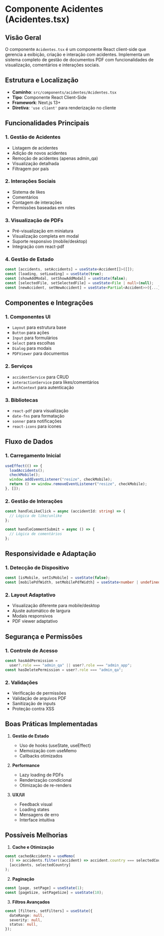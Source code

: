 # Componente Acidentes (Acidentes.tsx)

## Visão Geral

O componente `Acidentes.tsx` é um componente React client-side que gerencia a exibição, criação e interação com acidentes. Implementa um sistema completo de gestão de documentos PDF com funcionalidades de visualização, comentários e interações sociais.

## Estrutura e Localização

- **Caminho**: `src/components/acidentes/Acidentes.tsx`
- **Tipo**: Componente React Client-Side
- **Framework**: Next.js 13+
- **Diretiva**: `'use client'` para renderização no cliente

## Funcionalidades Principais

### 1. Gestão de Acidentes

- Listagem de acidentes
- Adição de novos acidentes
- Remoção de acidentes (apenas admin_qa)
- Visualização detalhada
- Filtragem por país

### 2. Interações Sociais

- Sistema de likes
- Comentários
- Contagem de interações
- Permissões baseadas em roles

### 3. Visualização de PDFs

- Pré-visualização em miniatura
- Visualização completa em modal
- Suporte responsivo (mobile/desktop)
- Integração com react-pdf

### 4. Gestão de Estado

```typescript
const [accidents, setAccidents] = useState<Accident[]>([]);
const [loading, setLoading] = useState(true);
const [showAddModal, setShowAddModal] = useState(false);
const [selectedFile, setSelectedFile] = useState<File | null>(null);
const [newAccident, setNewAccident] = useState<Partial<Accident>>({...});
```

## Componentes e Integrações

### 1. Componentes UI

- `Layout` para estrutura base
- `Button` para ações
- `Input` para formulários
- `Select` para escolhas
- `Dialog` para modais
- `PDFViewer` para documentos

### 2. Serviços

- `accidentService` para CRUD
- `interactionService` para likes/comentários
- `AuthContext` para autenticação

### 3. Bibliotecas

- `react-pdf` para visualização
- `date-fns` para formatação
- `sonner` para notificações
- `react-icons` para ícones

## Fluxo de Dados

### 1. Carregamento Inicial

```typescript
useEffect(() => {
  loadAccidents();
  checkMobile();
  window.addEventListener("resize", checkMobile);
  return () => window.removeEventListener("resize", checkMobile);
}, []);
```

### 2. Gestão de Interações

```typescript
const handleLikeClick = async (accidentId: string) => {
  // Lógica de like/unlike
};

const handleCommentSubmit = async () => {
  // Lógica de comentários
};
```

## Responsividade e Adaptação

### 1. Detecção de Dispositivo

```typescript
const [isMobile, setIsMobile] = useState(false);
const [mobilePdfWidth, setMobilePdfWidth] = useState<number | undefined>();
```

### 2. Layout Adaptativo

- Visualização diferente para mobile/desktop
- Ajuste automático de largura
- Modais responsivos
- PDF viewer adaptativo

## Segurança e Permissões

### 1. Controle de Acesso

```typescript
const hasAddPermission =
  user?.role === "admin_qa" || user?.role === "admin_app";
const hasDeletePermission = user?.role === "admin_qa";
```

### 2. Validações

- Verificação de permissões
- Validação de arquivos PDF
- Sanitização de inputs
- Proteção contra XSS

## Boas Práticas Implementadas

1. **Gestão de Estado**

   - Uso de hooks (useState, useEffect)
   - Memoização com useMemo
   - Callbacks otimizados

2. **Performance**

   - Lazy loading de PDFs
   - Renderização condicional
   - Otimização de re-renders

3. **UX/UI**
   - Feedback visual
   - Loading states
   - Mensagens de erro
   - Interface intuitiva

## Possíveis Melhorias

1. **Cache e Otimização**

```typescript
const cachedAccidents = useMemo(
  () => accidents.filter((accident) => accident.country === selectedCountry),
  [accidents, selectedCountry]
);
```

2. **Paginação**

```typescript
const [page, setPage] = useState(1);
const [pageSize, setPageSize] = useState(10);
```

3. **Filtros Avançados**

```typescript
const [filters, setFilters] = useState({
  dateRange: null,
  severity: null,
  status: null,
});
```
